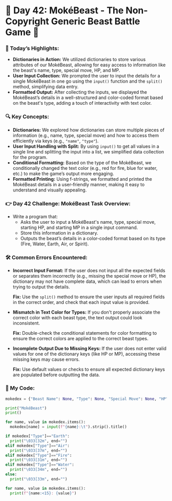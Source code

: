 # 🌟 Day 42: MokéBeast - The Non-Copyright Generic Beast Battle Game 👾

### 🎊 Today’s Highlights:

* **Dictionaries in Action:** We utilized dictionaries to store various attributes of our MokéBeast, allowing for easy access to information like the beast's name, type, special move, HP, and MP.
* **User Input Collection:** We prompted the user to input the details for a single MokéBeast in one go using the ```input()``` function and the ```split()``` method, simplifying data entry.
* **Formatted Output:** After collecting the inputs, we displayed the MokéBeast’s details in a well-structured and color-coded format based on the beast's type, adding a touch of interactivity with text color.

### 🔍 Key Concepts:

* **Dictionaries:** We explored how dictionaries can store multiple pieces of information (e.g., name, type, special move) and how to access them efficiently via keys (e.g., ```"name"```, ```"type"```).
* **User Input Handling with Split:** By using ```input()``` to get all values in a single line and splitting the input into a list, we simplified data collection for the program.
* **Conditional Formatting:** Based on the type of the MokéBeast, we conditionally changed the text color (e.g., red for fire, blue for water, etc.) to make the game’s output more engaging.
* **Formatted Printing:** Using f-strings, we formatted and printed the MokéBeast details in a user-friendly manner, making it easy to understand and visually appealing.

### 👉 Day 42 Challenge: MokéBeast Task Overview:

* Write a program that:
   *  Asks the user to input a MokéBeast's name, type, special move, starting HP, and starting MP in a single input command.
   *  Store this information in a dictionary.
   *  Outputs the beast’s details in a color-coded format based on its type (Fire, Water, Earth, Air, or Spirit).

### 🛠️ Common Errors Encountered:

* **Incorrect Input Format:** If the user does not input all the expected fields or separates them incorrectly (e.g., missing the special move or HP), the dictionary may not have complete data, which can lead to errors when trying to output the details.

    **Fix:** Use the ```split()``` method to ensure the user inputs all required fields in the correct order, and check that each input value is provided.

* **Mismatch in Text Color for Types:** If you don't properly associate the correct color with each beast type, the text output could look inconsistent.

    **Fix:** Double-check the conditional statements for color formatting to ensure the correct colors are applied to the correct beast types.

* **Incomplete Output Due to Missing Keys:** If the user does not enter valid values for one of the dictionary keys (like HP or MP), accessing these missing keys may cause errors.

    **Fix:** Use default values or checks to ensure all expected dictionary keys are populated before outputting the data.

### 📝 My Code:
```python
mokedex = {"Beast Name": None, "Type": None, "Special Move": None, "HP": None, "MP": None}

print("MokéBeast")
print()

for name, value in mokedex.items():
  mokedex[name] = input(f"{name}:\t").strip().title()

if mokedex["Type"]=="Earth":
  print("\033[32m", end="")
elif mokedex["Type"]=="Air":
  print("\033[37m", end="")
elif mokedex["Type"]=="Fire":
  print("\033[31m", end="")
elif mokedex["Type"]=="Water":
  print("\033[34m", end="")
else:
  print("\033[33m", end="")

for name, value in mokedex.items():
  print(f"{name:<15}: {value}")
